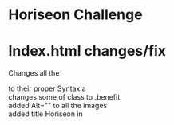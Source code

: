 # Horiseon Challenge

# Index.html changes/fix
Changes all the <div> to their proper Syntax
a <br />changes some of class to .benefit
<br />added Alt="" to all the images
<br />added title Horiseon in <title>
<br />fixed Search Engine Optimization so when clicked sends you to that section on the page
<br />added <a> href="/" </a> to Horiseon header so now when you click it, it sends you to the home page
# Index.html removed
.benefit-lead
<br />.benefit-cost
<br />.benefit-brand

# Sytle.css changes
.benefit-lead to .benefit
# Website links
https://lucasr0609.github.io/Horiseon-Challenge/
<br />https://github.com/Lucasr0609/Horiseon-Challenge
# You can click on the Image to send you to the website
  <a href="https://lucasr0609.github.io/Horiseon-Challenge/">
<img src= "./assets/images/127.0.0.1_5500_Develop_index.html.png" alt="website screenshot">
  </a>

 
